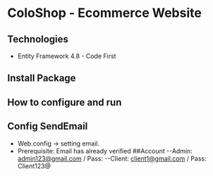 # ColoShop - Ecommerce Website
## Technologies
- Entity Framework 4.8 - Code First 
## Install Package
## How to configure and run
## Config SendEmail
- Web.config -> setting email. 
- Prerequisite: Email has already verified
##Account
--Admin: admin123@gmail.com / Pass: 
--Client: client1@gmail.com / Pass: Client123@
